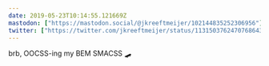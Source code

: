 ```yaml
---
date: 2019-05-23T10:14:55.121669Z
mastodon: ["https://mastodon.social/@jkreeftmeijer/102144835252306956"]
twitter: ["https://twitter.com/jkreeftmeijer/status/1131503762470768643"]
---
```

brb, OOCSS-ing my BEM SMACSS 🛹
